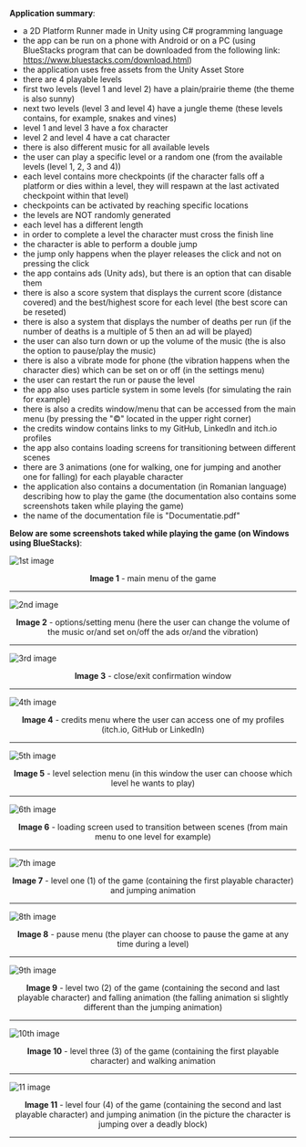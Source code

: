 <strong>Application summary</strong>:
- a 2D Platform Runner made in Unity using C# programming language
- the app can be run on a phone with Android or on a PC (using BlueStacks program that can be downloaded from the following link: https://www.bluestacks.com/download.html)
- the application uses free assets from the Unity Asset Store
- there are 4 playable levels
- first two levels (level 1 and level 2) have a plain/prairie theme (the theme is also sunny)
- next two levels (level 3 and level 4) have a jungle theme (these levels contains, for example, snakes and vines)
- level 1 and level 3 have a fox character
- level 2 and level 4 have a cat character
- there is also different music for all available levels
- the user can play a specific level or a random one (from the available levels (level 1, 2, 3 and 4))
- each level contains more checkpoints (if the character falls off a platform or dies within a level, they will respawn at the last activated checkpoint within that level)
- checkpoints can be activated by reaching specific locations
- the levels are NOT randomly generated
- each level has a different length
- in order to complete a level the character must cross the finish line
- the character is able to perform a double jump
- the jump only happens when the player releases the click and not on pressing the click
- the app contains ads (Unity ads), but there is an option that can disable them
- there is also a score system that displays the current score (distance covered) and the best/highest score for each level (the best score can be reseted)
- there is also a system that displays the number of deaths per run (if the number of deaths is a multiple of 5 then an ad will be played)
- the user can also turn down or up the volume of the music (the is also the option to pause/play the music)
- there is also a vibrate mode for phone (the vibration happens when the character dies) which can be set on or off (in the settings menu)
- the user can restart the run or pause the level
- the app also uses particle system in some levels (for simulating the rain for example)
- there is also a credits window/menu that can be accessed from the main menu (by pressing the "©" located in the upper right corner)
- the credits window contains links to my GitHub, LinkedIn and itch.io profiles
- the app also contains loading screens for transitioning between different scenes
- there are 3 animations (one for walking, one for jumping and another one for falling) for each playable character
- the application also contains a documentation (in Romanian language) describing how to play the game (the documentation also contains some screenshots taken while playing the game)
- the name of the documentation file is "Documentatie.pdf"

<strong>Below are some screenshots taked while playing the game (on Windows using BlueStacks)</strong>:

![1st image](https://github.com/Ampersand25/2DPlatformRunner/blob/master/Screenshots/ss1.png)
<p align="center"><strong>Image 1</strong> - main menu of the game</p>
<hr>

![2nd image](https://github.com/Ampersand25/2DPlatformRunner/blob/master/Screenshots/ss2.png)
<p align="center"><strong>Image 2</strong> - options/setting menu (here the user can change the volume of the music or/and set on/off the ads or/and the vibration)</p>
<hr>

![3rd image](https://github.com/Ampersand25/2DPlatformRunner/blob/master/Screenshots/ss3.png)
<p align="center"><strong>Image 3</strong> - close/exit confirmation window</p>
<hr>

![4th image](https://github.com/Ampersand25/2DPlatformRunner/blob/master/Screenshots/ss4.png)
<p align="center"><strong>Image 4</strong> - credits menu where the user can access one of my profiles (itch.io, GitHub or LinkedIn)</p>
<hr>

![5th image](https://github.com/Ampersand25/2DPlatformRunner/blob/master/Screenshots/ss5.png)
<p align="center"><strong>Image 5</strong> - level selection menu (in this window the user can choose which level he wants to play)</p>
<hr>

![6th image](https://github.com/Ampersand25/2DPlatformRunner/blob/master/Screenshots/ss6.png)
<p align="center"><strong>Image 6</strong> - loading screen used to transition between scenes (from main menu to one level for example)</p>
<hr>

![7th image](https://github.com/Ampersand25/2DPlatformRunner/blob/master/Screenshots/ss7.png)
<p align="center"><strong>Image 7</strong> - level one (1) of the game (containing the first playable character) and jumping animation</p>
<hr>

![8th image](https://github.com/Ampersand25/2DPlatformRunner/blob/master/Screenshots/ss8.png)
<p align="center"><strong>Image 8</strong> - pause menu (the player can choose to pause the game at any time during a level)</p>
<hr>

![9th image](https://github.com/Ampersand25/2DPlatformRunner/blob/master/Screenshots/ss9.png)
<p align="center"><strong>Image 9</strong> - level two (2) of the game (containing the second and last playable character) and falling animation (the falling animation si slightly different than the jumping animation)</p>
<hr>

![10th image](https://github.com/Ampersand25/2DPlatformRunner/blob/master/Screenshots/ss10.png)
<p align="center"><strong>Image 10</strong> - level three (3) of the game (containing the first playable character) and walking animation</p>
<hr>

![11 image](https://github.com/Ampersand25/2DPlatformRunner/blob/master/Screenshots/ss11.png)
<p align="center"><strong>Image 11</strong> - level four (4) of the game (containing the second and last playable character) and jumping animation (in the picture the character is jumping over a deadly block)</p>
<hr>
